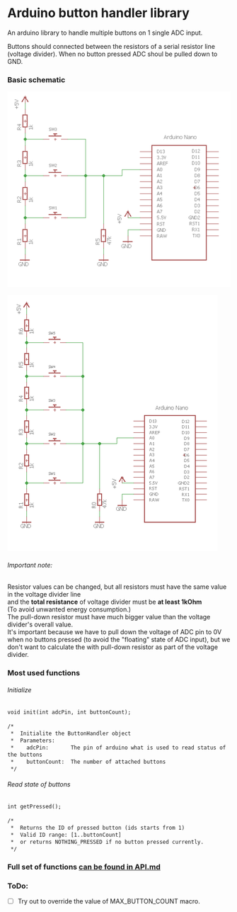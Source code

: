 # Arduino button handler library

An arduino library to handle multiple buttons on 1 single ADC input.

Buttons should connected between  the resistors of a serial resistor line (voltage divider).
When no button pressed ADC shoul be pulled down to GND.

### Basic schematic

![Basic schematic with 3 buttons](https://raw.githubusercontent.com/bbkbarbar/Arduino-ButtonHandler-library/master/Docs/Schematic_with_3_buttons.png)

![Basic schematic with 3 buttons](https://raw.githubusercontent.com/bbkbarbar/Arduino-ButtonHandler-library/master/Docs/Schematic_with_5_buttons.png)

###### Important note:
Resistor values can be changed, but all resistors must have the same value in the voltage divider line <br>
and the <b>total resistance</b> of voltage divider must be <b>at least 1kOhm</b><br>
(To avoid unwanted energy consumption.) <br>
The pull-down resistor must have much bigger value than the voltage divider's overall value. <br>
It's important because we have to pull down the voltage of ADC pin to 0V when no buttons pressed (to avoid the "floating" state of ADC input),
but we don't want to calculate the with pull-down resistor as part of the voltage divider.


### Most used functions
###### Initialize
```
void init(int adcPin, int buttonCount);

/*
 *  Initialite the ButtonHandler object
 *  Parameters:
 *    adcPin:       The pin of arduino what is used to read status of the buttons
 *    buttonCount:  The number of attached buttons
 */
```

###### Read state of buttons
```
int getPressed();

/*
 *  Returns the ID of pressed button (ids starts from 1)
 *  Valid ID range: [1..buttonCount]
 *  or returns NOTHING_PRESSED if no button pressed currently.
 */
```


### Full set of functions [ can be found in API.md](https://github.com/bbkbarbar/Arduino-ButtonHandler-library/blob/master/API.md)


### ToDo:
- [ ] Try out to override the value of MAX_BUTTON_COUNT macro.
